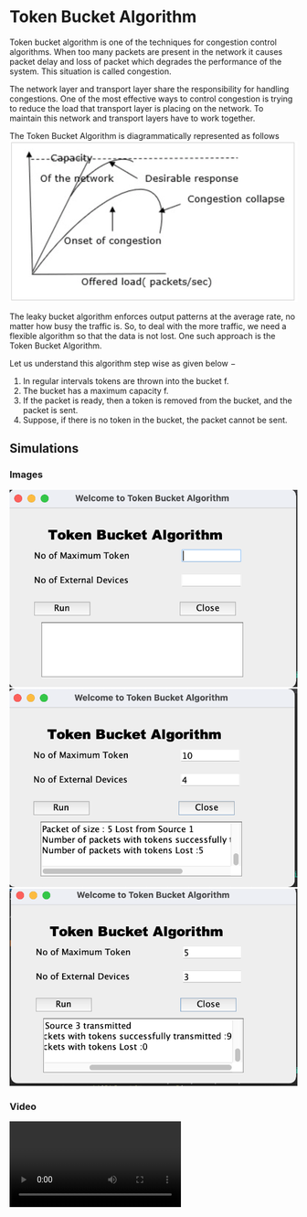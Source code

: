 # Token Bucket Algorithm
Token bucket algorithm is one of the techniques for congestion control algorithms. When too many packets are present in the network it causes packet delay and loss of packet which degrades the performance of the system. This situation is called congestion.

The network layer and transport layer share the responsibility for handling congestions. One of the most effective ways to control congestion is trying to reduce the load that transport layer is placing on the network. To maintain this network and transport layers have to work together.

The Token Bucket Algorithm is diagrammatically represented as follows
![Token Bucket Algorithm](./Images/fig.png)

The leaky bucket algorithm enforces output patterns at the average rate, no matter how busy the traffic is. So, to deal with the more traffic, we need a flexible algorithm so that the data is not lost. One such approach is the Token Bucket Algorithm.

Let us understand this algorithm step wise as given below −
1. In regular intervals tokens are thrown into the bucket f.
2. The bucket has a maximum capacity f.
3. If the packet is ready, then a token is removed from the bucket, and the packet is sent.
4. Suppose, if there is no token in the bucket, the packet cannot be sent.

## Simulations
### Images
![GUI Simulation](./Images/simulation3.png)
![Working Simulation Showing transmission of packets of data](./Images/simulation1.png)
![Working Simulation Showing the final Output of data transmission](./Images/simulation2.png)


### Video
![Token Bucket Algorithm](./Token_Bucket_Algorithm.mp4)





